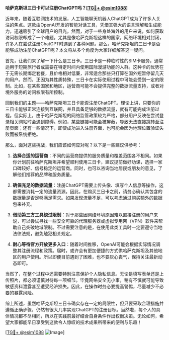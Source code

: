**哈萨克斯坦三日卡可以注册ChatGPT吗？[[TG💪+ @esim1088](https://t.me/s/esim1088)]**

近年来，随着互联网技术的发展，人工智能聊天机器人ChatGPT成为了许多人关注的焦点。这款由OpenAI开发的智能对话工具，凭借其强大的语言理解和生成能力，迅速吸引了全球用户的目光。然而，对于一些身处海外的用户来说，如何获取访问权限却成了一个难题。尤其是像哈萨克斯坦这样的国家，网络环境相对封闭，许多人在尝试注册ChatGPT时遇到了各种问题。那么，哈萨克斯坦的三日卡是否能够成功注册ChatGPT呢？本文将从多个角度为大家详细解答这一疑问。

首先，让我们来了解一下什么是三日卡。三日卡是一种临时性的SIM卡服务，通常适用于短期旅行者或需要在特定时间内使用国际漫游功能的人群。这种卡的优势在于无需长期绑定套餐，且价格相对低廉，非常适合那些只打算在国外短暂停留几天的用户。然而，正因为其性质特殊，三日卡在实际使用过程中可能会受到一定的限制。比如，在某些国家和地区，运营商可能不会提供完整的数据流量支持，或者对境外服务的访问权限有所控制。

回到我们的主题——哈萨克斯坦三日卡能否注册ChatGPT。理论上讲，只要你的三日卡能够正常连接到互联网，并且具备足够的数据流量，就有可能完成注册过程。但实际上，由于哈萨克斯坦的网络监管政策较为严格，部分用户反映在尝试登录相关网站时会遇到障碍。例如，某些链接可能会被屏蔽，导致无法直接跳转至注册页面；还有一些情况下，即使成功进入注册界面，也可能会因为地理位置验证失败而被系统拒绝。

那么，面对这些挑战，我们应该如何应对呢？以下是一些建议供参考：

1. **选择合适的运营商**：不同的运营商提供的服务质量和覆盖范围各不相同。如果你计划前往哈萨克斯坦并希望顺利使用三日卡，建议提前做好功课，选择一家口碑较好、信号稳定的运营商。同时，也可以咨询当地居民或朋友的意见，了解他们推荐的品牌和服务质量。

2. **确保充足的数据流量**：注册ChatGPT需要上传头像、填写个人信息等操作，这都需要消耗一定的流量资源。因此，在购买三日卡之前，请务必确认其包含的数据量是否足够满足需求。如果发现流量不足，可以考虑通过购买额外的数据包来补充。

3. **借助第三方工具绕过限制**：对于那些因网络环境原因难以直接注册的用户来说，可以尝试寻找一些安全可靠的代理服务器或虚拟专用网（VPN）软件来帮助自己突破地域限制。不过需要注意的是，在使用此类工具时一定要遵守当地法律法规，避免触犯相关规定。

4. **耐心等待官方开放更多入口**：随着时间推移，OpenAI可能会根据实际情况调整其注册流程和政策。届时，或许会有更加便捷的方式供哈萨克斯坦及其他地区的用户使用。所以即便目前遇到了困难，也不要灰心丧气，保持关注最新动态即可。

当然了，在整个过程中还需要特别注意保护个人隐私信息。无论是填写表单还是上传照片，都必须谨慎对待每一项细节。毕竟网络安全无小事，稍有不慎就可能导致敏感资料泄露甚至遭受经济损失。因此，在操作时务必要提高警惕，尽量减少不必要的暴露风险。

综上所述，虽然哈萨克斯坦三日卡确实存在一定的局限性，但只要采取合理措施并遵循正确步骤，仍然有很大几率实现ChatGPT的注册目标。当然啦，每个人的具体情况都不尽相同，所以在实践前最好结合自身条件作出权衡决策。无论如何，希望大家都能早日享受到这款令人惊叹的技术成果所带来的便利与乐趣！

[[TG💪+ @esim1088](https://t.me/s/esim1088) ![Image](https://i.postimg.cc/4NQfJmqS/Snipaste-2025-05-13-00-14-12.png)]